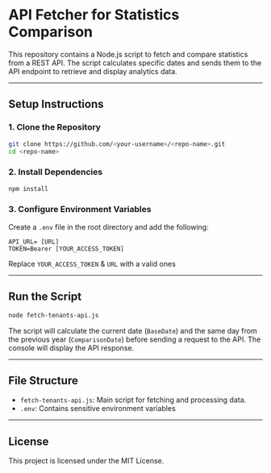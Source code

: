 # API Fetcher for Statistics Comparison

This repository contains a Node.js script to fetch and compare statistics from a REST API. The script calculates specific dates and sends them to the API endpoint to retrieve and display analytics data.

---

## Setup Instructions

### 1. Clone the Repository
```bash
git clone https://github.com/<your-username>/<repo-name>.git
cd <repo-name>
```

### 2. Install Dependencies
```bash
npm install
```

### 3. Configure Environment Variables
Create a `.env` file in the root directory and add the following:
```env
API_URL= [URL]
TOKEN=Bearer [YOUR_ACCESS_TOKEN]
```
Replace `YOUR_ACCESS_TOKEN` & `URL` with a valid ones

---

## Run the Script
```bash
node fetch-tenants-api.js
```

The script will calculate the current date (`BaseDate`) and the same day from the previous year (`ComparisonDate`) before sending a request to the API. The console will display the API response.

---

## File Structure
- `fetch-tenants-api.js`: Main script for fetching and processing data.
- `.env`: Contains sensitive environment variables 

---

## License
This project is licensed under the MIT License.